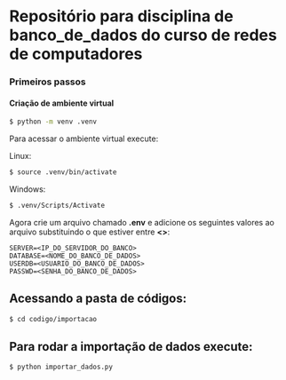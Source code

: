 # Repositório para disciplina de banco_de_dados do curso de redes de computadores

### Primeiros passos

#### Criação de ambiente virtual
```bash
$ python -m venv .venv
```
Para acessar o ambiente virtual execute:

Linux:
```bash
$ source .venv/bin/activate
```

Windows:
```bash
$ .venv/Scripts/Activate
```

Agora crie um arquivo chamado **.env** e adicione os seguintes valores ao arquivo substituindo o que estiver entre **<>**:
```
SERVER=<IP_DO_SERVIDOR_DO_BANCO>
DATABASE=<NOME_DO_BANCO_DE_DADOS>
USERDB=<USUARIO_DO_BANCO_DE_DADOS>
PASSWD=<SENHA_DO_BANCO_DE_DADOS>
```

## Acessando a pasta de códigos:
```bash
$ cd codigo/importacao
```

## Para rodar a importação de dados execute:
```bash
$ python importar_dados.py
```
